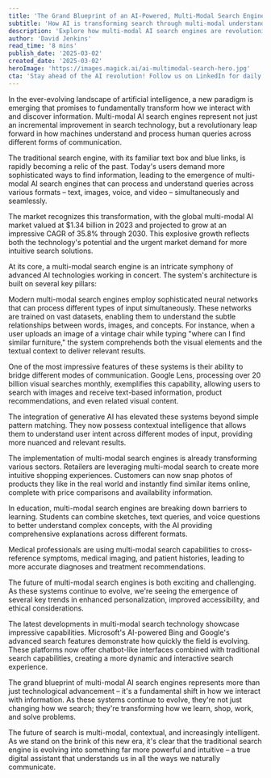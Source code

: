 ```yaml
---
title: 'The Grand Blueprint of an AI-Powered, Multi-Modal Search Engine: Revolutionizing Information Discovery'
subtitle: 'How AI is transforming search through multi-modal understanding'
description: 'Explore how multi-modal AI search engines are revolutionizing information discovery by processing text, images, voice, and video simultaneously. With the market projected to reach new heights, these systems are transforming various sectors through advanced neural networks and cross-modal understanding.'
author: 'David Jenkins'
read_time: '8 mins'
publish_date: '2025-03-02'
created_date: '2025-03-02'
heroImage: 'https://images.magick.ai/ai-multimodal-search-hero.jpg'
cta: 'Stay ahead of the AI revolution! Follow us on LinkedIn for daily insights into groundbreaking technologies like multi-modal search engines and other AI innovations that are reshaping our digital future.'
---
```


In the ever-evolving landscape of artificial intelligence, a new paradigm is emerging that promises to fundamentally transform how we interact with and discover information. Multi-modal AI search engines represent not just an incremental improvement in search technology, but a revolutionary leap forward in how machines understand and process human queries across different forms of communication.

The traditional search engine, with its familiar text box and blue links, is rapidly becoming a relic of the past. Today's users demand more sophisticated ways to find information, leading to the emergence of multi-modal AI search engines that can process and understand queries across various formats – text, images, voice, and video – simultaneously and seamlessly.

The market recognizes this transformation, with the global multi-modal AI market valued at $1.34 billion in 2023 and projected to grow at an impressive CAGR of 35.8% through 2030. This explosive growth reflects both the technology's potential and the urgent market demand for more intuitive search solutions.

At its core, a multi-modal search engine is an intricate symphony of advanced AI technologies working in concert. The system's architecture is built on several key pillars:

Modern multi-modal search engines employ sophisticated neural networks that can process different types of input simultaneously. These networks are trained on vast datasets, enabling them to understand the subtle relationships between words, images, and concepts. For instance, when a user uploads an image of a vintage chair while typing "where can I find similar furniture," the system comprehends both the visual elements and the textual context to deliver relevant results.

One of the most impressive features of these systems is their ability to bridge different modes of communication. Google Lens, processing over 20 billion visual searches monthly, exemplifies this capability, allowing users to search with images and receive text-based information, product recommendations, and even related visual content.

The integration of generative AI has elevated these systems beyond simple pattern matching. They now possess contextual intelligence that allows them to understand user intent across different modes of input, providing more nuanced and relevant results.

The implementation of multi-modal search engines is already transforming various sectors. Retailers are leveraging multi-modal search to create more intuitive shopping experiences. Customers can now snap photos of products they like in the real world and instantly find similar items online, complete with price comparisons and availability information.

In education, multi-modal search engines are breaking down barriers to learning. Students can combine sketches, text queries, and voice questions to better understand complex concepts, with the AI providing comprehensive explanations across different formats.

Medical professionals are using multi-modal search capabilities to cross-reference symptoms, medical imaging, and patient histories, leading to more accurate diagnoses and treatment recommendations.

The future of multi-modal search engines is both exciting and challenging. As these systems continue to evolve, we're seeing the emergence of several key trends in enhanced personalization, improved accessibility, and ethical considerations.

The latest developments in multi-modal search technology showcase impressive capabilities. Microsoft's AI-powered Bing and Google's advanced search features demonstrate how quickly the field is evolving. These platforms now offer chatbot-like interfaces combined with traditional search capabilities, creating a more dynamic and interactive search experience.

The grand blueprint of multi-modal AI search engines represents more than just technological advancement – it's a fundamental shift in how we interact with information. As these systems continue to evolve, they're not just changing how we search; they're transforming how we learn, shop, work, and solve problems.

The future of search is multi-modal, contextual, and increasingly intelligent. As we stand on the brink of this new era, it's clear that the traditional search engine is evolving into something far more powerful and intuitive – a true digital assistant that understands us in all the ways we naturally communicate.